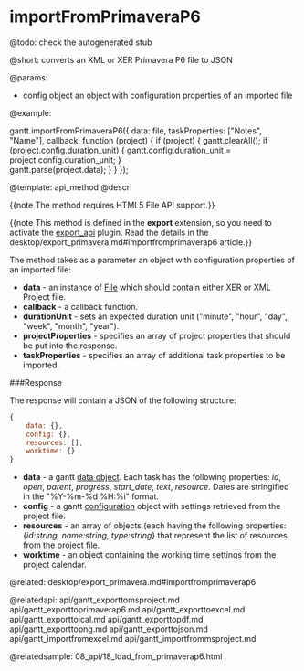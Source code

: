 importFromPrimaveraP6
=============


@todo:
	check the autogenerated stub

@short:
	converts an XML or XER Primavera P6 file to JSON

@params:
- config		object		an object with configuration properties of an imported file




@example:

gantt.importFromPrimaveraP6({
	data: file,
    taskProperties: ["Notes", "Name"],
    callback: function (project) {
    	if (project) {
        	gantt.clearAll();
            if (project.config.duration_unit) {
            	gantt.config.duration_unit = project.config.duration_unit;
            }                    
            gantt.parse(project.data);
        }
     }
});


@template:	api_method
@descr:

{{note The method requires HTML5 File API support.}}

{{note This method is defined in the **export** extension, so you need to activate the [export_api](desktop/extensions_list.md#exportservice) plugin. Read the details in the desktop/export_primavera.md#importfromprimaverap6 article.}}

The method takes as a parameter an object with configuration properties of an imported file:

- **data** - an instance of [File](https://developer.mozilla.org/en-US/docs/Web/API/File) which should contain either XER or XML Project file.
- **callback** - a callback function.
- **durationUnit** - sets an expected duration unit ("minute", "hour", "day", "week", "month", "year").
- **projectProperties** - specifies an array of project properties that should be put into the response.
- **taskProperties** - specifies an array of additional task properties to be imported.

###Response

The response will contain a JSON of the following structure:

~~~js
{
    data: {},
    config: {},
    resources: [],
    worktime: {}
}
~~~

- **data** - a gantt [data object](desktop/supported_data_formats.md#json). Each task has the following properties: *id*, *open*, *parent*, *progress*, *start_date*, *text*, *resource*. 
Dates are stringified in the "%Y-%m-%d %H:%i" format. 
- **config** - a gantt [configuration](api/refs/gantt_props.md) object with settings retrieved from the project file.
- **resources** - an array of objects (each having the following properties: {*id:string, name:string, type:string*} that represent the list of resources from the project file.
- **worktime** - an object containing the working time settings from the project calendar.

@related:
desktop/export_primavera.md#importfromprimaverap6

@relatedapi:
api/gantt_exporttomsproject.md
api/gantt_exporttoprimaverap6.md
api/gantt_exporttoexcel.md
api/gantt_exporttoical.md
api/gantt_exporttopdf.md
api/gantt_exporttopng.md
api/gantt_exporttojson.md
api/gantt_importfromexcel.md
api/gantt_importfrommsproject.md


@relatedsample:
08_api/18_load_from_primaverap6.html
